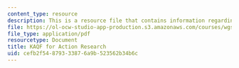 ```yaml
---
content_type: resource
description: This is a resource file that contains information regarding KAQF
file: https://ol-ocw-studio-app-production.s3.amazonaws.com/courses/wgs-693-gender-race-and-the-complexities-of-science-and-technology-a-problem-based-learning-experiment-spring-2009/cefb2f54879333876a9b523562b34b6c_MITWGS_693S09_tutor02.pdf
file_type: application/pdf
resourcetype: Document
title: KAQF for Action Research
uid: cefb2f54-8793-3387-6a9b-523562b34b6c
---
```

